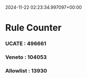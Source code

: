 2024-11-22 02:23:34.997097+00:00
# Rule Counter 
 ### UCATE : 496661

 ### Veneto : 104053

 ### Allowlist : 13930